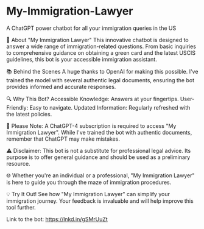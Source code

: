 # My-Immigration-Lawyer
A ChatGPT power chatbot for all your immigration queries in the US


🤖 About "My Immigration Lawyer"
This innovative chatbot is designed to answer a wide range of immigration-related questions. From basic inquiries to comprehensive guidance on obtaining a green card and the latest USCIS guidelines, this bot is your accessible immigration assistant.

📚 Behind the Scenes
A huge thanks to OpenAI for making this possible. I've trained the model with several authentic legal documents, ensuring the bot provides informed and accurate responses.

🔍 Why This Bot?
Accessible Knowledge: Answers at your fingertips.
User-Friendly: Easy to navigate.
Updated Information: Regularly refreshed with the latest policies.

📝 Please Note:
A ChatGPT-4 subscription is required to access "My Immigration Lawyer". While I've trained the bot with authentic documents, remember that ChatGPT may make mistakes.

⚠️ Disclaimer: This bot is not a substitute for professional legal advice. Its purpose is to offer general guidance and should be used as a preliminary resource.

🌐 Whether you're an individual or a professional, "My Immigration Lawyer" is here to guide you through the maze of immigration procedures.

💡 Try It Out!
See how "My Immigration Lawyer" can simplify your immigration journey. Your feedback is invaluable and will help improve this tool further.

Link to the bot: https://lnkd.in/gSMrUuZt
